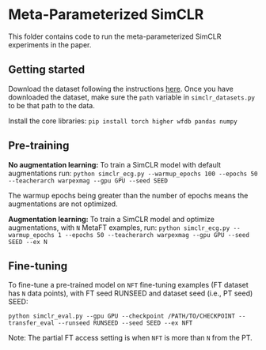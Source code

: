 # Meta-Parameterized SimCLR
This folder contains code to run the meta-parameterized SimCLR experiments in the paper.


## Getting started
Download the dataset following the instructions [here](https://www.physionet.org/content/ptb-xl/1.0.1/). Once you have downloaded the dataset, make sure the `path` variable in `simclr_datasets.py` to be that path to the data.

Install the core libraries: `pip install torch higher wfdb pandas numpy`


## Pre-training

**No augmentation learning:** To train a SimCLR model with default augmentations run:
```python simclr_ecg.py --warmup_epochs 100 --epochs 50 --teacherarch warpexmag --gpu GPU --seed SEED```

The warmup epochs being greater than the number of epochs means the augmentations are not optimized.


**Augmentation learning:** To train a SimCLR model and optimize augmentations, with `N` MetaFT examples, run:
```python simclr_ecg.py --warmup_epochs 1 --epochs 50 --teacherarch warpexmag --gpu GPU --seed SEED --ex N```



## Fine-tuning

To fine-tune a pre-trained model on `NFT` fine-tuning examples (FT dataset has `N` data points), with FT seed RUNSEED and dataset seed (i.e., PT seed) SEED:

`python simclr_eval.py --gpu GPU --checkpoint /PATH/TO/CHECKPOINT --transfer_eval --runseed RUNSEED --seed SEED --ex NFT`

Note: The partial FT access setting is when `NFT` is more than `N` from the PT.
